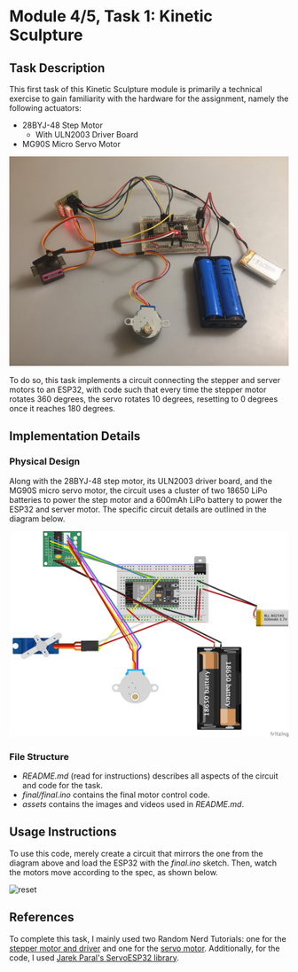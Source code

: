 # Module 4/5, Task 1: Kinetic Sculpture

## Task Description
This first task of this Kinetic Sculpture module is primarily a technical exercise to gain familiarity with the hardware for the assignment, namely the following actuators:
- 28BYJ-48 Step Motor
  - With ULN2003 Driver Board
- MG90S Micro Servo Motor

![circuit](assets/circuit_image.JPG)

To do so, this task implements a circuit connecting the stepper and server motors to an ESP32, with code such that every time the stepper motor rotates 360 degrees, the servo rotates 10 degrees, resetting to 0 degrees once it reaches 180 degrees.

## Implementation Details

### Physical Design
Along with the 28BYJ-48 step motor, its ULN2003 driver board, and the MG90S micro servo motor, the circuit uses a cluster of two 18650 LiPo batteries to power the step motor and a 600mAh LiPo battery to power the ESP32 and server motor. The specific circuit details are outlined in the diagram below.

![diagram](assets/servo_and_stepper.png)

### File Structure
- *README.md* (read for instructions) describes all aspects of the circuit and code for the task.
- *final/final.ino* contains the final motor control code.
- *assets* contains the images and videos used in *README.md*.

## Usage Instructions
To use this code, merely create a circuit that mirrors the one from the diagram above and load the ESP32 with the *final.ino* sketch. Then, watch the motors move according to the spec, as shown below.

![reset](assets/reset_gif.gif)

## References
To complete this task, I mainly used two Random Nerd Tutorials: one for the [stepper motor and driver](https://randomnerdtutorials.com/esp32-stepper-motor-28byj-48-uln2003/) and one for the [servo motor](https://randomnerdtutorials.com/esp32-servo-motor-web-server-arduino-ide/). Additionally, for the code, I used [Jarek Paral's ServoESP32 library](https://github.com/RoboticsBrno/ServoESP32/tree/master/examples).
